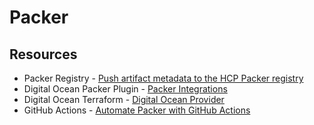 # Packer

## Resources

- Packer Registry - [Push artifact metadata to the HCP Packer registry](https://developer.hashicorp.com/packer/tutorials/hcp-get-started/hcp-push-artifact-metadata?in=packer%2Fhcp-get-started)
- Digital Ocean Packer Plugin - [Packer Integrations](https://developer.hashicorp.com/packer/integrations/digitalocean/digitalocean)
- Digital Ocean Terraform - [Digital Ocean Provider](https://registry.terraform.io/providers/digitalocean/digitalocean/latest/docs)
- GitHub Actions - [Automate Packer with GitHub Actions](https://developer.hashicorp.com/packer/tutorials/cloud-production/github-actions)
